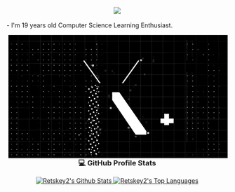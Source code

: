 <div align="center">
  <p>
    <img src="https://capsule-render.vercel.app/api?text=RETSKEY&animation=fadeIn&type=waving&color=gradient&height=100"/> 
  </p>
</div>

<div>
  <p>- I'm 19 years old Computer Science Learning Enthusiast.</p>
  <img hight="400" width="500" alt="GIF" align="right" src="https://github.com/Retskey2/Retskey2/blob/main/assets/glitch_text_one.gif">
</div>

<div align="center">
   <h3>💻 GitHub Profile Stats</h3>
  <a href="https://github.com/anuraghazra/github-readme-stats">
    <img alt="Retskey2's Github Stats" src="https://denvercoder1-github-readme-stats.vercel.app/api/?username=Retskey2&show_icons=true&include_all_commits=true&count_private=true&theme=react&hide_border=true&bg_color=1F222E&title_color=F85D7F&icon_color=F8D866" height="192px"/>
  </a>
  <a href="https://github.com/anuraghazra/github-readme-stats">
    <img alt="Retskey2's Top Languages" src="https://denvercoder1-github-readme-stats.vercel.app/api/top-langs/?username=Retskey2&langs_count=8&layout=compact&theme=react&hide_border=true&bg_color=1F222E&title_color=F85D7F&icon_color=F8D866&hide=Jupyter%20Notebook,Roff" height="192px"/>
  </a>
</div>
 
 



